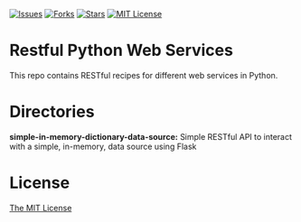 [![Issues](https://img.shields.io/github/issues/jeantardelli/restful-python-web-services)](https://github.com/jeantardelli/restful-python-web-services/issues)
[![Forks](https://img.shields.io/github/forks/jeantardelli/restful-python-web-services)]()
[![Stars](https://img.shields.io/github/stars/jeantardelli/restful-python-web-services)]()
[![MIT License](https://img.shields.io/github/license/jeantardelli/restful-python-web-services)](LICENSE)

Restful Python Web Services
===========================

This repo contains RESTful recipes for different web services in Python.

Directories
===========
**simple-in-memory-dictionary-data-source:** Simple RESTful API to interact with a simple, in-memory, data source using Flask

License
=======
[The MIT License](LICENSE)

